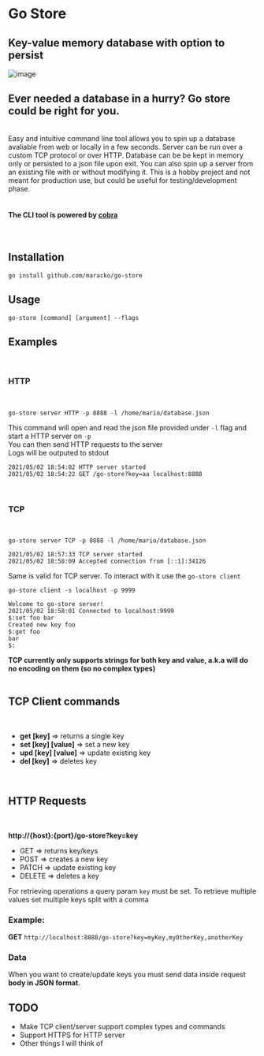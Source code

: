 # Go Store
## Key-value memory database with option to persist
![image](https://i.imgur.com/g0OVt3o.png)


## Ever needed a database in a hurry? Go store could be right for you.  

<br>
Easy and intuitive command line tool allows you to spin up a database avaliable from web or locally in a few seconds.  
Server can be run over a custom TCP protocol or over HTTP.  
Database can be be kept in memory only or persisted to a json file upon exit.  
You can also spin up a server from an existing file with or without modifying it.  
This is a hobby project and not meant for production use, but could be useful for testing/development phase.

<br>
<br> 

#### The CLI tool is powered by [cobra](https://github.com/spf13/cobra)    
<br>  

## Installation

```
go install github.com/maracko/go-store
```

## Usage

```
go-store [command] [argument] --flags
```

## Examples
<br>

### HTTP
<br> 

```
go-store server HTTP -p 8888 -l /home/mario/database.json
```
This command will open and read the json file provided under `-l` flag and start a HTTP server on `-p`  
You can then send HTTP requests to the server  
Logs will be outputed to stdout
```
2021/05/02 18:54:02 HTTP server started
2021/05/02 18:54:22 GET /go-store?key=aa localhost:8888
```

<br>

### TCP
<br>

```
go-store server TCP -p 8888 -l /home/mario/database.json

2021/05/02 18:57:33 TCP server started
2021/05/02 18:58:09 Accepted connection from [::1]:34126
```
Same is valid for TCP server. To interact with it use the `go-store client`

```
go-store client -s localhost -p 9999

Welcome to go-store server!
2021/05/02 18:58:01 Connected to localhost:9999
$:set foo bar
Created new key foo
$:get foo
bar
$:
```
**TCP currently only supports strings for both key and value, a.k.a will do no encoding on them (so no complex types)**  
<br>

## TCP Client commands
<br>

- **get [key]** => returns a single key  
- **set [key] [value]** => set a new key  
- **upd [key] [value]** => update existing key
- **del [key]** => deletes key
<br>

## HTTP Requests
<br>

 **http://{host}:{port}/go-store?key=key**
<br>

- GET => returns key/keys
- POST => creates a new key
- PATCH => update existing key
- DELETE => deletes a key

For retrieving operations a query param `key` must be set. To retrieve multiple values set multiple keys split with a comma
<br>

### Example:  
 **GET**  `http://localhost:8888/go-store?key=myKey,myOtherKey,anotherKey`
<br> 

### Data

When you want to create/update keys you must send data inside request **body in JSON format**.
<br>

## TODO

- Make TCP client/server support complex types and commands
- Support HTTPS for HTTP server
- Other things I will think of

